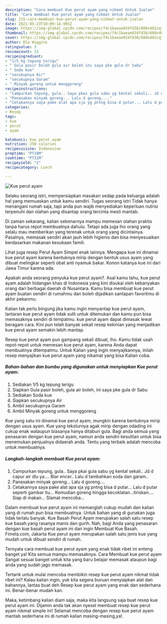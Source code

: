 ```yaml
---
description: "Cara membuat Kue perut ayam yang nikmat Untuk Jualan"
title: "Cara membuat Kue perut ayam yang nikmat Untuk Jualan"
slug: 215-cara-membuat-kue-perut-ayam-yang-nikmat-untuk-jualan
date: 2021-05-23T10:09:14.995Z
image: https://img-global.cpcdn.com/recipes/f4c1baeae034fd38/680x482cq70/kue-perut-ayam-foto-resep-utama.jpg
thumbnail: https://img-global.cpcdn.com/recipes/f4c1baeae034fd38/680x482cq70/kue-perut-ayam-foto-resep-utama.jpg
cover: https://img-global.cpcdn.com/recipes/f4c1baeae034fd38/680x482cq70/kue-perut-ayam-foto-resep-utama.jpg
author: Ola Higgins
ratingvalue: 3
reviewcount: 15
recipeingredient:
- "1/5 kg tepung terigu"
- " Gula pasir boleh gula air boleh ini saya pke gula dr Sabu"
- " Soda kue"
- "secukupnya Air"
- "secukupnya Garam"
- " Minyak goreng untuk menggoreng"
recipeinstructions:
- "Campurkan tepung, gula.. Saya pkai gula sabu yg kental sekali.. Jd d capur air dlu ya.... Biar encer.. Lalu d tambahkan soda dan garam.."
- "Panasakan minyak goreng... Lalu d goreng...."
- "Cetakannya saya pake alat apa sja yg pntng bisa d putar... Lalu d putar seperti gambar itu... Kemudian goreng hingga kecoklatan...tiriskan.... Siap di makan... Slamat mencoba..."
categories:
- Resep
tags:
- kue
- perut
- ayam

katakunci: kue perut ayam 
nutrition: 250 calories
recipecuisine: Indonesian
preptime: "PT18M"
cooktime: "PT31M"
recipeyield: "2"
recipecategory: Lunch

---
```



![Kue perut ayam](https://img-global.cpcdn.com/recipes/f4c1baeae034fd38/680x482cq70/kue-perut-ayam-foto-resep-utama.jpg)

Selaku seorang istri, mempersiapkan masakan sedap pada keluarga adalah hal yang memuaskan untuk kamu sendiri. Tugas seorang istri Tidak hanya menangani rumah saja, tapi anda pun wajib menyediakan keperluan nutrisi terpenuhi dan olahan yang disantap orang tercinta mesti mantab.

Di zaman  sekarang, kalian sebenarnya mampu memesan olahan praktis tanpa harus repot membuatnya dahulu. Tetapi ada juga lho orang yang selalu mau memberikan yang terenak untuk orang yang dicintainya. Pasalnya, memasak sendiri akan jauh lebih higienis dan bisa menyesuaikan berdasarkan makanan kesukaan famili. 

Lihat juga resep Perut Ayam Simpel enak lainnya. Mengapa kue ini dinamai kue perut ayam karena bentuknya mirip dengan bentuk usus ayam yang dibuat melingkar seperti obat anti nyamuk bakar. Konon katanya kue ini dari Jawa Timur karena ada.

Apakah anda seorang penyuka kue perut ayam?. Asal kamu tahu, kue perut ayam adalah hidangan khas di Indonesia yang kini disukai oleh kebanyakan orang dari berbagai daerah di Nusantara. Kamu bisa membuat kue perut ayam buatan sendiri di rumahmu dan boleh dijadikan santapan favoritmu di akhir pekanmu.

Kalian tak perlu bingung jika kamu ingin menyantap kue perut ayam, lantaran kue perut ayam tidak sulit untuk ditemukan dan kamu pun bisa memasaknya sendiri di tempatmu. kue perut ayam dapat dimasak lewat beragam cara. Kini pun telah banyak sekali resep kekinian yang menjadikan kue perut ayam semakin lebih mantap.

Resep kue perut ayam pun gampang sekali dibuat, lho. Kamu tidak usah repot-repot untuk memesan kue perut ayam, karena Anda dapat membuatnya ditempatmu. Untuk Kalian yang ingin menyajikannya, inilah resep menyajikan kue perut ayam yang nikamat yang bisa Kalian coba.

<!--inarticleads1-->

##### Bahan-bahan dan bumbu yang digunakan untuk menyiapkan Kue perut ayam:

1. Sediakan 1/5 kg tepung terigu
1. Siapkan  Gula pasir boleh, gula air boleh, ini saya pke gula dr Sabu
1. Sediakan  Soda kue
1. Siapkan secukupnya Air
1. Ambil secukupnya Garam
1. Ambil  Minyak goreng untuk menggoreng


Kue yang satu ini dinamai kue perut ayam, mungkin karena bentuknya mirip dengan usus ayam. Kue yang teksturnya agak mirip dengan odading ini cukup enak walaupun biasanya hanya ditaburi gula. Bagi anda semua yang penasaran dengan kue perut ayam, namun anda sendiri kesulitan untuk bisa menemukan penjualnya didaerah anda. Tentu yang terbaik adalah mencoba untuk membuatnya. 

<!--inarticleads2-->

##### Langkah-langkah membuat Kue perut ayam:

1. Campurkan tepung, gula.. Saya pkai gula sabu yg kental sekali.. Jd d capur air dlu ya.... Biar encer.. Lalu d tambahkan soda dan garam..
1. Panasakan minyak goreng... Lalu d goreng....
1. Cetakannya saya pake alat apa sja yg pntng bisa d putar... Lalu d putar seperti gambar itu... Kemudian goreng hingga kecoklatan...tiriskan.... Siap di makan... Slamat mencoba...


Dalam membuat kue perut ayam ini memanglah cukup mudah dan kalian yang di rumah pun bisa membuatnya. Untuk bahan yang di gunakan juga tidak terlalu banyak. Kue Basah Perut Ayam merupakan salah satu resep kue basah yang rasanya manis dan gurih. Nah, bagi Anda yang penasaran dengan kue basah perut ayam ini dan ingin Membuat Kue Basah. Fimela.com, Jakarta Kue perut ayam merupakan salah satu jenis kue yang mudah untuk dibuat sendiri di rumah. 

Ternyata cara membuat kue perut ayam yang enak tidak ribet ini enteng banget ya! Kita semua mampu memasaknya. Cara Membuat kue perut ayam Sangat sesuai banget untuk kita yang baru belajar memasak ataupun bagi anda yang sudah jago memasak.

Tertarik untuk mulai mencoba membikin resep kue perut ayam nikmat tidak ribet ini? Kalau kalian ingin, yuk kita segera buruan menyiapkan alat dan bahannya, lantas buat deh Resep kue perut ayam yang enak dan sederhana ini. Benar-benar mudah kan. 

Maka, ketimbang kalian diam saja, maka kita langsung saja buat resep kue perut ayam ini. Dijamin anda tak akan nyesel membuat resep kue perut ayam nikmat simple ini! Selamat mencoba dengan resep kue perut ayam mantab sederhana ini di rumah kalian masing-masing,ya!.

